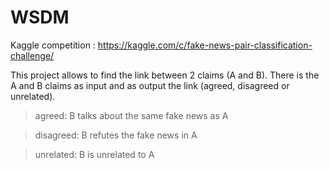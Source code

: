 # WSDM
Kaggle competition : https://kaggle.com/c/fake-news-pair-classification-challenge/

This project allows to find the link between 2 claims (A and B). There is the A and B claims as input and as output the link (agreed, disagreed or unrelated).

> agreed: B talks about the same fake news as A

> disagreed: B refutes the fake news in A

> unrelated: B is unrelated to A 

### 
